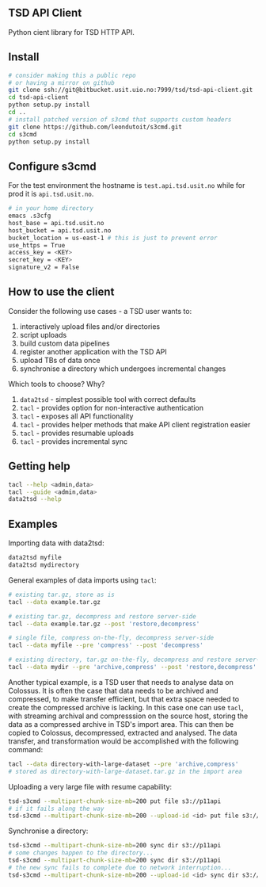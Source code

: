 ## TSD API Client

Python cient library for TSD HTTP API.

## Install

```bash
# consider making this a public repo
# or having a mirror on github
git clone ssh://git@bitbucket.usit.uio.no:7999/tsd/tsd-api-client.git
cd tsd-api-client
python setup.py install
cd ..
# install patched version of s3cmd that supports custom headers
git clone https://github.com/leondutoit/s3cmd.git
cd s3cmd
python setup.py install
```

## Configure s3cmd

For the test environment the hostname is `test.api.tsd.usit.no` while for prod it is `api.tsd.usit.no`.

```bash
# in your home directory
emacs .s3cfg
host_base = api.tsd.usit.no
host_bucket = api.tsd.usit.no
bucket_location = us-east-1 # this is just to prevent error
use_https = True
access_key = <KEY>
secret_key = <KEY>
signature_v2 = False
```

## How to use the client

Consider the following use cases - a TSD user wants to:

1) interactively upload files and/or directories
2) script uploads
3) build custom data pipelines
4) register another application with the TSD API
5) upload TBs of data once
6) synchronise a directory which undergoes incremental changes

Which tools to choose? Why?

1) `data2tsd` - simplest possible tool with correct defaults
2) `tacl` - provides option for non-interactive authentication
3) `tacl` - exposes all API functionality
4) `tacl` - provides helper methods that make API client registration easier
5) `tacl` - provides resumable uploads
6) `tacl` - provides incremental sync

## Getting help

```bash
tacl --help <admin,data>
tacl --guide <admin,data>
data2tsd --help
```

## Examples

Importing data with data2tsd:

```bash
data2tsd myfile
data2tsd mydirectory
```

General examples of data imports using `tacl`:

```bash
# existing tar.gz, store as is
tacl --data example.tar.gz

# existing tar.gz, decompress and restore server-side
tacl --data example.tar.gz --post 'restore,decompress'

# single file, compress on-the-fly, decompress server-side
tacl --data myfile --pre 'compress' --post 'decompress'

# existing directory, tar.gz on-the-fly, decompress and restore server-side
tacl --data mydir --pre 'archive,compress' --post 'restore,decompress'
```

Another typical example, is a TSD user that needs to analyse data on Colossus. It is often the case that data needs to be archived and compressed, to make transfer efficient, but that extra space needed to create the compressed archive is lacking. In this case one can use `tacl`, with streaming archival and compresssion on the source host, storing the data as a compressed archive in TSD's import area. This can then be copied to Colossus, decompressed, extracted and analysed. The data transfer, and transformation would be accomplished with the following command:

```bash
tacl --data directory-with-large-dataset --pre 'archive,compress'
# stored as directory-with-large-dataset.tar.gz in the import area
```

Uploading a very large file with resume capability:
```bash
tsd-s3cmd --multipart-chunk-size-mb=200 put file s3://p11api
# if it fails along the way
tsd-s3cmd --multipart-chunk-size-mb=200 --upload-id <id> put file s3://p11api
```
Synchronise a directory:
```bash
tsd-s3cmd --multipart-chunk-size-mb=200 sync dir s3://p11api
# some changes happen to the directory...
tsd-s3cmd --multipart-chunk-size-mb=200 sync dir s3://p11api
# the new sync fails to complete due to network interruption...
tsd-s3cmd --multipart-chunk-size-mb=200 --upload-id <id> sync dir s3://p11api
```
